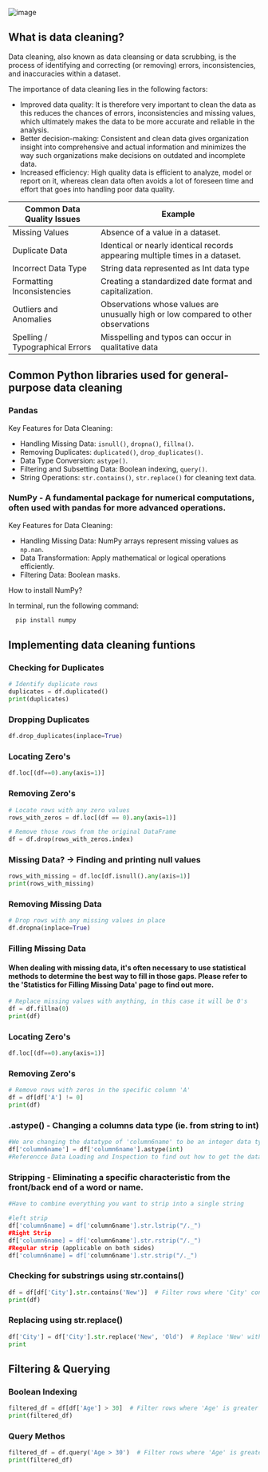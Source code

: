 ![image](https://github.com/user-attachments/assets/ac7eb556-9d83-4b2e-8c09-b9a0dfd6869e)

## What is data cleaning? 
Data cleaning, also known as data cleansing or data scrubbing, is the process of identifying and correcting (or removing) errors, inconsistencies, and inaccuracies within a dataset.

The importance of data cleaning lies in the following factors:

- Improved data quality: It is therefore very important to clean the data as this reduces the chances of errors, inconsistencies and missing values, which ultimately makes the data to be more accurate and reliable in the analysis.
- Better decision-making: Consistent and clean data gives organization insight into comprehensive and actual information and minimizes the way such organizations make decisions on outdated and incomplete data.
- Increased efficiency: High quality data is efficient to analyze, model or report on it, whereas clean data often avoids a lot of foreseen time and effort that goes into handling poor data quality.


| Common Data Quality Issues | Example                |
|----------------------------| -------------------------- |
| Missing Values             | Absence of a value in a dataset. |
| Duplicate Data | Identical or nearly identical records appearing multiple times in a dataset. |
| Incorrect Data Type | String data represented as Int data type | 
| Formatting Inconsistencies | Creating a standardized date format and capitalization.|
|Outliers and Anomalies | Observations whose values are unusually high or low compared to other observations|
| Spelling / Typographical Errors | Misspelling and typos can occur in qualitative data |


## Common Python libraries used for general-purpose data cleaning

### Pandas

  Key Features for Data Cleaning:
- Handling Missing Data: `isnull()`, `dropna()`, `fillna()`.
- Removing Duplicates: `duplicated()`, `drop_duplicates()`.
- Data Type Conversion: `astype()`.
- Filtering and Subsetting Data: Boolean indexing, `query()`.
- String Operations: `str.contains()`, `str.replace()` for cleaning text data.

### NumPy - A fundamental package for numerical computations, often used with pandas for more advanced operations.

  Key Features for Data Cleaning:
- Handling Missing Data: NumPy arrays represent missing values as `np.nan`.
- Data Transformation: Apply mathematical or logical operations efficiently.
- Filtering Data: Boolean masks.

 How to install NumPy? 

In terminal, run the following command:
```Powershell
  pip install numpy
```

## Implementing data cleaning funtions

### Checking for Duplicates

```Python
# Identify duplicate rows
duplicates = df.duplicated()
print(duplicates)
```

### Dropping Duplicates 

```Python
df.drop_duplicates(inplace=True)
```

### Locating Zero's 

```Python
df.loc[(df==0).any(axis=1)]
```

### Removing Zero's

```Python
# Locate rows with any zero values
rows_with_zeros = df.loc[(df == 0).any(axis=1)]

# Remove those rows from the original DataFrame
df = df.drop(rows_with_zeros.index)
```

### Missing Data? -> Finding and printing null values 

```Python
rows_with_missing = df.loc[df.isnull().any(axis=1)]
print(rows_with_missing)
```

### Removing Missing Data

```Python
# Drop rows with any missing values in place
df.dropna(inplace=True)
```

### Filling Missing Data
#### When dealing with missing data, it's often necessary to use statistical methods to determine the best way to fill in those gaps. Please refer to the 'Statistics for Filling Missing Data' page to find out more. 
```Python
# Replace missing values with anything, in this case it will be 0's
df = df.fillna(0)
print(df)
```
### Locating Zero's 

```Python
df.loc[(df==0).any(axis=1)]
```
### Removing Zero's 

```Python
# Remove rows with zeros in the specific column 'A'
df = df[df['A'] != 0]
print(df)
```

### .astype() - Changing a columns data type (ie. from string to int)

```Python
#We are changing the datatype of 'column6name' to be an integer data type. 
df['column6name'] = df['column6name'].astype(int)
#Referencce Data Loading and Inspection to find out how to get the data types of your dataset. 
```

### Stripping - Eliminating a specific characteristic from the front/back end of a word or name. 

```python
#Have to combine everything you want to strip into a single string

#left strip
df['column6name] = df['column6name'].str.lstrip("/._")
#Right Strip
df['column6name] = df['column6name'].str.rstrip("/._")
#Regular strip (applicable on both sides)
df['column6name] = df['column6name'].str.strip("/._")
```

### Checking for substrings using str.contains()

```Python
df = df[df['City'].str.contains('New')]  # Filter rows where 'City' contains 'New'
print(df)
```

### Replacing using str.replace()

```Python
df['City'] = df['City'].str.replace('New', 'Old')  # Replace 'New' with 'Old' in 'City' column
print
```

## Filtering & Querying

### Boolean Indexing

```Python
filtered_df = df[df['Age'] > 30]  # Filter rows where 'Age' is greater than 30
print(filtered_df)
```

### Query Methos

```Python
filtered_df = df.query('Age > 30')  # Filter rows where 'Age' is greater than 30
print(filtered_df)
```
